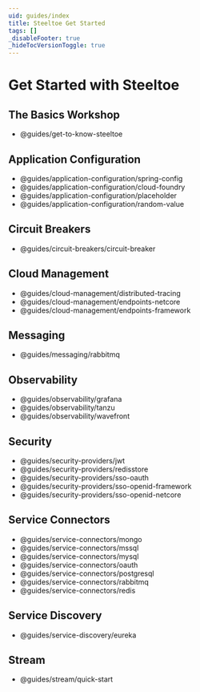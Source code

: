 ```yaml
---
uid: guides/index
title: Steeltoe Get Started
tags: []
_disableFooter: true
_hideTocVersionToggle: true
---
```


# Get Started with Steeltoe

## The Basics Workshop

- @guides/get-to-know-steeltoe

## Application Configuration

- @guides/application-configuration/spring-config
- @guides/application-configuration/cloud-foundry
- @guides/application-configuration/placeholder
- @guides/application-configuration/random-value

## Circuit Breakers

- @guides/circuit-breakers/circuit-breaker

## Cloud Management

- @guides/cloud-management/distributed-tracing
- @guides/cloud-management/endpoints-netcore
- @guides/cloud-management/endpoints-framework

## Messaging

- @guides/messaging/rabbitmq

## Observability

- @guides/observability/grafana
- @guides/observability/tanzu
- @guides/observability/wavefront

## Security

- @guides/security-providers/jwt
- @guides/security-providers/redisstore
- @guides/security-providers/sso-oauth
- @guides/security-providers/sso-openid-framework
- @guides/security-providers/sso-openid-netcore

## Service Connectors

- @guides/service-connectors/mongo
- @guides/service-connectors/mssql
- @guides/service-connectors/mysql
- @guides/service-connectors/oauth
- @guides/service-connectors/postgresql
- @guides/service-connectors/rabbitmq
- @guides/service-connectors/redis

## Service Discovery

- @guides/service-discovery/eureka

## Stream

- @guides/stream/quick-start
